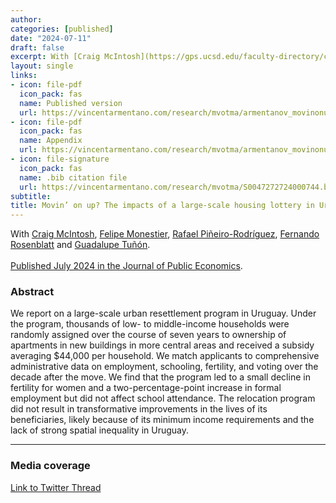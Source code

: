 ```yaml
---
author:
categories: [published]
date: "2024-07-11"
draft: false
excerpt: With [Craig McIntosh](https://gps.ucsd.edu/faculty-directory/craig-mcintosh.html), [Felipe Monestier](https://cienciassociales.edu.uy/departamento-de-ciencia-politica/felipe-monestier/), [Rafael Piñeiro-Rodríguez](https://snfagora.jhu.edu/person/rafael-pineiro-rodriguez/), [Fernando Rosenblatt](https://fernandorosenblatt.com/) and [Guadalupe Tuñón](http://www.guadalupetunon.com/). [Published July 2024 in the Journal of Public Economics.](https://www.sciencedirect.com/science/article/abs/pii/S0047272724000744)
layout: single
links:
- icon: file-pdf
  icon_pack: fas
  name: Published version
  url: https://vincentarmentano.com/research/mvotma/armentanov_movinonup_jpubeshort.pdf
- icon: file-pdf
  icon_pack: fas
  name: Appendix
  url: https://vincentarmentano.com/research/mvotma/armentanov_movinonup_appendix.pdf
- icon: file-signature
  icon_pack: fas
  name: .bib citation file
  url: https://vincentarmentano.com/research/mvotma/S0047272724000744.bib
subtitle: 
title: Movin’ on up? The impacts of a large-scale housing lottery in Uruguay
---
```


With [Craig McIntosh](https://gps.ucsd.edu/faculty-directory/craig-mcintosh.html), [Felipe Monestier](https://cienciassociales.edu.uy/departamento-de-ciencia-politica/felipe-monestier/), [Rafael Piñeiro-Rodríguez](https://snfagora.jhu.edu/person/rafael-pineiro-rodriguez/), [Fernando Rosenblatt](https://fernandorosenblatt.com/) and [Guadalupe Tuñón](http://www.guadalupetunon.com/). \
\
[Published July 2024 in the Journal of Public Economics](https://www.sciencedirect.com/science/article/abs/pii/S0047272724000744).

### Abstract

We report on a large-scale urban resettlement program in Uruguay. Under the program, thousands of low- to middle-income households were randomly assigned over the course of seven years to ownership of apartments in new buildings in more central areas and received a subsidy averaging $44,000 per household. We match applicants to comprehensive administrative data on employment, schooling, fertility, and voting over the decade after the move. We find that the program led to a small decline in fertility for women and a two-percentage-point increase in formal employment but did not affect school attendance. The relocation program did not result in transformative improvements in the lives of its beneficiaries, likely because of its minimum income requirements and the lack of strong spatial inequality in Uruguay.

---

### Media coverage

[Link to Twitter Thread](https://x.com/JPubEcon/status/1811586460765794314)


